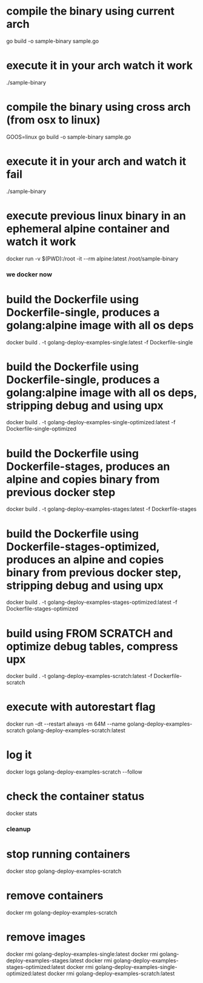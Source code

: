 # compile the binary using current arch
go build -o sample-binary sample.go

# execute it in your arch watch it work
./sample-binary

# compile the binary using cross arch (from osx to linux)
GOOS=linux go build -o sample-binary sample.go

# execute it in your arch and watch it fail
./sample-binary

# execute previous linux binary in an ephemeral alpine container and watch it work
docker run -v $(PWD):/root  -it --rm alpine:latest /root/sample-binary

### we docker now

# build the Dockerfile using Dockerfile-single, produces a golang:alpine image with all os deps
docker build . -t golang-deploy-examples-single:latest -f Dockerfile-single

# build the Dockerfile using Dockerfile-single, produces a golang:alpine image with all os deps, stripping debug and using upx
docker build . -t golang-deploy-examples-single-optimized:latest -f Dockerfile-single-optimized

# build the Dockerfile using Dockerfile-stages, produces an alpine and copies binary from previous docker step
docker build . -t golang-deploy-examples-stages:latest -f Dockerfile-stages

# build the Dockerfile using Dockerfile-stages-optimized, produces an alpine and copies binary from previous docker step, stripping debug and using upx
docker build . -t golang-deploy-examples-stages-optimized:latest -f Dockerfile-stages-optimized

# build using FROM SCRATCH and optimize debug tables, compress upx
docker build . -t golang-deploy-examples-scratch:latest -f Dockerfile-scratch

# execute with autorestart flag
docker run -dt --restart always -m 64M --name golang-deploy-examples-scratch golang-deploy-examples-scratch:latest

# log it
docker logs golang-deploy-examples-scratch --follow

# check the container status
docker stats

### cleanup

# stop running containers
docker stop golang-deploy-examples-scratch

# remove containers
docker rm golang-deploy-examples-scratch

# remove images
docker rmi golang-deploy-examples-single:latest
docker rmi golang-deploy-examples-stages:latest
docker rmi golang-deploy-examples-stages-optimized:latest
docker rmi golang-deploy-examples-single-optimized:latest
docker rmi golang-deploy-examples-scratch:latest